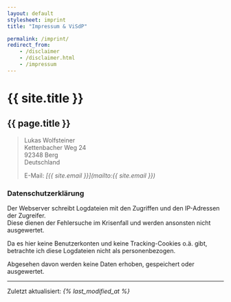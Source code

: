 ```yaml
---
layout: default
stylesheet: imprint
title: "Impressum & ViSdP"

permalink: /imprint/
redirect_from:
    - /disclaimer
    - /disclaimer.html
    - /impressum
---
```


# {{ site.title }}

## {{ page.title }}

> Lukas Wolfsteiner  
> Kettenbacher Weg 24  
> 92348 Berg  
> Deutschland  
> 
> E-Mail: _[{{ site.email }}](mailto:{{ site.email }})_

### Datenschutzerklärung

Der Webserver schreibt Logdateien mit den Zugriffen und den IP-Adressen der Zugreifer.  
Diese dienen der Fehlersuche im Krisenfall und werden ansonsten nicht ausgewertet.

Da es hier keine Benutzerkonten und keine Tracking-Cookies o.ä. gibt, betrachte ich diese Logdateien nicht als personenbezogen.

Abgesehen davon werden keine Daten erhoben, gespeichert oder ausgewertet.

---

Zuletzt aktualisiert: _{% last_modified_at %}_
